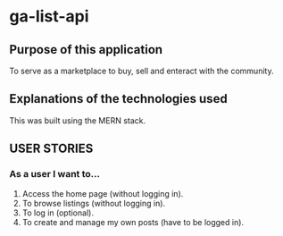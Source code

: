 # ga-list-api


## Purpose of this application
To serve as a marketplace to buy, sell and enteract with the community. 

<!-- ## How does it work? -->


<!-- ## Screenshots -->

## Explanations of the technologies used
This was built using the MERN stack.


<!-- ## A couple paragraphs about the general approach you took -->


<!-- ## Installation instructions for any dependencies -->


<!-- ## ERD & WIREFRAME -->


## USER STORIES
### As a user I want to...
1. Access the home page (without logging in).
2. To browse listings (without logging in).
3. To log in (optional).
4. To create and manage my own posts (have to be logged in).

<!-- ### Additional details
- Who this is for: 
- What this is for: 
- Why:  -->

<!-- ## Code Snippets -->


<!-- ## Descriptions of any unsolved problems or major hurdles your team had to overcome. -->
